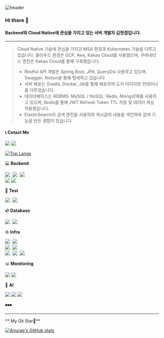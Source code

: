 ![header](https://capsule-render.vercel.app/api?type=waving&color=random&height=350&section=header&text=kyeom%20gyeom&animation=fadeIn&fontSize=90)

### Hi there 👋
#### Backend와 Cloud Native에 관심을 가지고 있는 서버 개발자 김현겸입니다.
---

> Cloud Native 기술에 관심을 가지고 MSA 환경과 Kubernetes 기술을 다루고 있습니다. 클라우드 환경은 GCP, Aws, Kakao Cloud를 사용했으며, 쿠버네티스 엔진은 Kakao Cloud를 통해 구축했습니다.
> - Restful API 개발은 Spring Boot, JPA, QueryDsl 사용하고 있으며, Swagger, Notion을 통해 명세하고 있습니다 </br>
> - 서버 배포는 Gradle, Docker, Jib을 통해 배포하며 도커 이미지와 컨테이너를 다루었습니다. </br>
> - 데이터베이스는 RDBMS: MySQL / NoSQL: Redis, MongoDB를 사용하고 있으며, Redis를 통해 JWT Refresh Token TTL 저장 및 데이터 캐싱 적용했습니다.
> - ElasticSearch의 검색 엔진을 사용하여 게시글의 내용을 색인하여 검색 기능을 만든 경험이 있습니다. </br>

#### 📞 Cotact Me
<a href="https://kylo8.tistory.com"><img src="https://img.shields.io/badge/Tistory-000000?style=flat-square&logo=Tistory&logoColor=white"/></a>
<a href="mailto:rlagusrua3687@gmail.com"><img src="https://img.shields.io/badge/Gmail-EA4335?style=flat-square&logo=Gmail&logoColor=white"/></a>

[![Top Langs](https://github-readme-stats.vercel.app/api/top-langs/?username=kylo-dev&layout=donut)](https://github.com/anuraghazra/github-readme-stats)

💻 <b>Backend</b>

<img src="https://img.shields.io/badge/Spring-6DB33F?style=flat-square&logo=Spring&logoColor=white"/>&nbsp;
<img src="https://img.shields.io/badge/Spring Boot-6DB33F?style=flat-square&logo=springboot&logoColor=white"/>&nbsp;
<img src="https://img.shields.io/badge/Spring_Security-%236DB33F?logo=springsecurity&logoColor=white">
<br/>
<img src="https://img.shields.io/badge/Python-3766AB?style=flat-square&logo=Python&logoColor=white"/>&nbsp;<img src="https://img.shields.io/badge/Flask-000000?style=flat-square&logo=Flask&logoColor=white"/>
<br/>

📱 <b>Test</b>

<img src="https://img.shields.io/badge/JUnit5-25A162?logo=junit5&logoColor=white">&nbsp;
<img src="https://img.shields.io/badge/Jmeter-D22128?logo=apachejmeter&logoColor=white">

💿 <b>Database</b>

<img src="https://img.shields.io/badge/MySQL-4479A1?style=flat-square&logo=MySQL&logoColor=white"/>&nbsp;
<img src="https://img.shields.io/badge/Redis-FF4438?logo=Redis&logoColor=white">


⚙️ <b>Infra</b>

<img src="https://img.shields.io/badge/Docker-2496ED?style=flat-square&logo=Docker&logoColor=white"/>&nbsp;
<img src="https://img.shields.io/badge/Kubernetes-326CE5?style=flat-square&logo=Kubernetes&logoColor=white"/>
<br/>
<img src="https://img.shields.io/badge/Github Actions-2088FF?&logo=githubactions&logoColor=white">&nbsp;
<img src="https://img.shields.io/badge/Argo-EF7B4D?&logo=Argo&logoColor=white">
<br/>
<img src="https://img.shields.io/badge/AWS-232F3E?style=flat-square&logo=amazonwebservices&logoColor=white"/>&nbsp;
<img src="https://img.shields.io/badge/Google Cloud-4285F4?style=flat-square&logo=GoogleCloud&logoColor=white"/>&nbsp;
<img src="https://img.shields.io/badge/Kakao Cloud-FFCD00?style=flat-square&logo=Kakao&logoColor=black"/>&nbsp;

📊 <b>Monitoring</b>

<img src="https://img.shields.io/badge/Prometheus-E6522C?style=flat-square&logo=Prometheus&logoColor=white"/>&nbsp;<img src="https://img.shields.io/badge/Grafana-F46800?style=flat-square&logo=Grafana&logoColor=white"/>

🤖 <b>AI</b>

<img src="https://img.shields.io/badge/Pandas-150458?style=flat-square&logo=Pandas&logoColor=white"/>&nbsp;<img src="https://img.shields.io/badge/Scikit--learn-F7931E?style=flat-square&logo=Scikit-learn&logoColor=white"/>&nbsp;<img src="https://img.shields.io/badge/TensorFlow-FF6F00?style=flat-square&logo=TensorFlow&logoColor=white"/>
<br/>


<p>◾◾◾</p>

---

** My Git Star💫**

[![Anurag's GitHub stats](https://github-readme-stats.vercel.app/api?username=kylo-dev)](https://github.com/anuraghazra/github-readme-stats)
